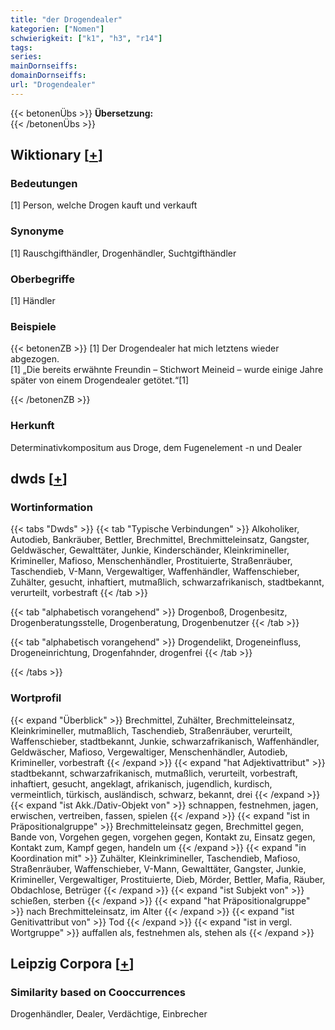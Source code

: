 ```yaml
---
title: "der Drogendealer"
kategorien: ["Nomen"]
schwierigkeit: ["k1", "h3", "r14"]
tags:
series:
mainDornseiffs:
domainDornseiffs:
url: "Drogendealer"
---
```


{{< betonenÜbs >}}
**Übersetzung:**  
{{< /betonenÜbs >}}

## Wiktionary [[+](https://de.wiktionary.org/wiki/Drogendealer)]

### Bedeutungen
[1] Person, welche Drogen kauft und verkauft  

### Synonyme
[1] Rauschgifthändler, Drogenhändler, Suchtgifthändler  

### Oberbegriffe
[1] Händler  

### Beispiele
{{< betonenZB >}}
[1] Der Drogendealer hat mich letztens wieder abgezogen.  
[1] „Die bereits erwähnte Freundin – Stichwort Meineid – wurde einige Jahre später von einem Drogendealer getötet.“[1]  

{{< /betonenZB >}}
### Herkunft
Determinativkompositum aus Droge, dem Fugenelement -n und Dealer  



## dwds [[+](https://www.dwds.de/wb/Drogendealer)]

### Wortinformation
{{< tabs "Dwds" >}}
{{< tab "Typische Verbindungen" >}}
Alkoholiker, Autodieb, Bankräuber, Bettler, Brechmittel, Brechmitteleinsatz, Gangster, Geldwäscher, Gewalttäter, Junkie, Kinderschänder, Kleinkrimineller, Krimineller, Mafioso, Menschenhändler, Prostituierte, Straßenräuber, Taschendieb, V-Mann, Vergewaltiger, Waffenhändler, Waffenschieber, Zuhälter, gesucht, inhaftiert, mutmaßlich, schwarzafrikanisch, stadtbekannt, verurteilt, vorbestraft
{{< /tab >}}

{{< tab "alphabetisch vorangehend" >}}
Drogenboß, Drogenbesitz, Drogenberatungsstelle, Drogenberatung, Drogenbenutzer
{{< /tab >}}

{{< tab "alphabetisch vorangehend" >}}
Drogendelikt, Drogeneinfluss, Drogeneinrichtung, Drogenfahnder, drogenfrei
{{< /tab >}}

{{< /tabs >}}

### Wortprofil
{{< expand "Überblick" >}} Brechmittel, Zuhälter, Brechmitteleinsatz, Kleinkrimineller, mutmaßlich, Taschendieb, Straßenräuber, verurteilt, Waffenschieber, stadtbekannt, Junkie, schwarzafrikanisch, Waffenhändler, Geldwäscher, Mafioso, Vergewaltiger, Menschenhändler, Autodieb, Krimineller, vorbestraft {{< /expand >}}
{{< expand "hat Adjektivattribut" >}} stadtbekannt, schwarzafrikanisch, mutmaßlich, verurteilt, vorbestraft, inhaftiert, gesucht, angeklagt, afrikanisch, jugendlich, kurdisch, vermeintlich, türkisch, ausländisch, schwarz, bekannt, drei {{< /expand >}}
{{< expand "ist Akk./Dativ-Objekt von" >}} schnappen, festnehmen, jagen, erwischen, vertreiben, fassen, spielen {{< /expand >}}
{{< expand "ist in Präpositionalgruppe" >}} Brechmitteleinsatz gegen, Brechmittel gegen, Bande von, Vorgehen gegen, vorgehen gegen, Kontakt zu, Einsatz gegen, Kontakt zum, Kampf gegen, handeln um {{< /expand >}}
{{< expand "in Koordination mit" >}} Zuhälter, Kleinkrimineller, Taschendieb, Mafioso, Straßenräuber, Waffenschieber, V-Mann, Gewalttäter, Gangster, Junkie, Krimineller, Vergewaltiger, Prostituierte, Dieb, Mörder, Bettler, Mafia, Räuber, Obdachlose, Betrüger {{< /expand >}}
{{< expand "ist Subjekt von" >}} schießen, sterben {{< /expand >}}
{{< expand "hat Präpositionalgruppe" >}} nach Brechmitteleinsatz, im Alter {{< /expand >}}
{{< expand "ist Genitivattribut von" >}} Tod {{< /expand >}}
{{< expand "ist in vergl. Wortgruppe" >}} auffallen als, festnehmen als, stehen als {{< /expand >}}

## Leipzig Corpora [[+](https://corpora.uni-leipzig.de/en/res?word=Drogendealer&corpusId=deu_newscrawl-public_2018)]


### Similarity based on Cooccurrences
Drogenhändler, Dealer, Verdächtige, Einbrecher

